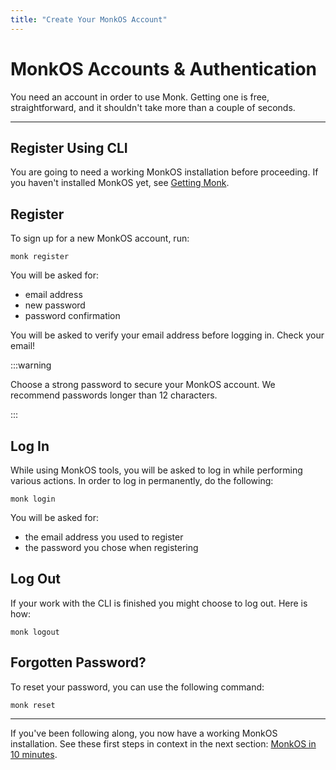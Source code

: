 ```yaml
---
title: "Create Your MonkOS Account"
---
```


# MonkOS Accounts & Authentication

You need an account in order to use Monk. Getting one is free, straightforward, and it shouldn't take more than a couple of seconds.

---

## Register Using CLI

You are going to need a working MonkOS installation before proceeding. If you haven't installed MonkOS yet, see [Getting Monk](get-monk.md).

## Register

To sign up for a new MonkOS account, run:

    monk register

You will be asked for:

-   email address
-   new password
-   password confirmation

You will be asked to verify your email address before logging in. Check your email!

:::warning

Choose a strong password to secure your MonkOS account. We recommend passwords longer than 12 characters.

:::

## Log In

While using MonkOS tools, you will be asked to log in while performing various actions. In order to log in permanently, do the following:

    monk login

You will be asked for:

-   the email address you used to register
-   the password you chose when registering

## Log Out

If your work with the CLI is finished you might choose to log out. Here is how:

    monk logout

## Forgotten Password?

To reset your password, you can use the following command:

    monk reset

---

If you've been following along, you now have a working MonkOS installation. See these first steps in context in the next section: [MonkOS in 10 minutes](../basics/monk-in-10.md).
